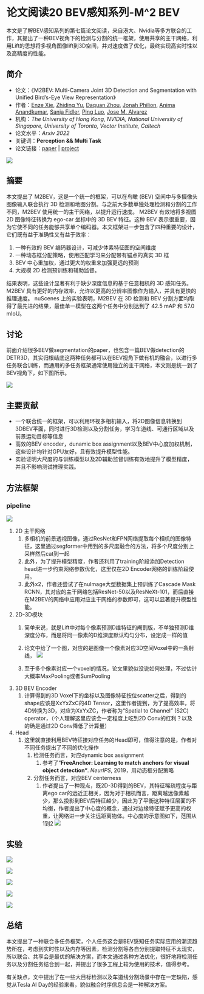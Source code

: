 # 论文阅读20 BEV感知系列-M^2 BEV



本文是了解BEV感知系列的第七篇论文阅读，来自港大、Nvidia等多方联合的工作，其提出了一种BEV视角下的检测与分割的统一框架，使用共享的主干网络，利用Lift的思想将多视角图像lift到3D空间，并对速度做了优化，最终实现高实时性以及高精度的性能。

<!--more-->


## 简介

-   论文：《M2BEV: Multi-Camera Joint 3D Detection and Segmentation with Unified Bird’s-Eye View Representation》
-   作者：[Enze Xie](https://xieenze.github.io/), [Zhiding Yu](https://chrisding.github.io/), [Daquan Zhou](https://scholar.google.com/citations?user=DdCAbWwAAAAJ&hl=en), [Jonah Philion](https://www.cs.toronto.edu/~jphilion/), [Anima Anandkumar](http://tensorlab.cms.caltech.edu/users/anima/), [Sanja Fidler](https://www.cs.utoronto.ca/~fidler/), [Ping Luo](http://luoping.me/), [Jose M. Alvarez](https://alvarezlopezjosem.github.io/)
-   机构：_The University of Hong Kong, NVIDIA, National University of Singapore, University of Toronto, Vector Institute, Caltech_ 
-   论文水平：_Arxiv 2022_
-   关键词：**Perception && Multi Task**
-   论文链接：[paper](https://arxiv.org/abs/2204.05088) |  [project](https://xieenze.github.io/projects/m2bev/)

![](https://pictures-1309138036.cos.ap-nanjing.myqcloud.com/img/20220508233448.png)


## 摘要

本文提出了 M2BEV，这是一个统一的框架，可以在鸟瞰 (BEV) 空间中与多摄像头图像输入联合执行 3D 检测和地图分割。与之前大多数单独处理检测和分割的工作不同，M2BEV 使用统一的主干网络，以提升运行速度。 M2BEV 有效地将多视图 2D 图像特征转换为 ego-car 坐标中的 3D BEV 特征。这种 BEV 表示很重要，因为它使不同的任务能够共享单个编码器。本文框架进一步包含了四种重要的设计，它们既有益于准确性又有益于效率：

1. 一种有效的 BEV 编码器设计，可减少体素特征图的空间维度
2. 一种动态框分配策略，使用匹配学习来分配带有锚点的真实 3D 框 
3. BEV 中心重加权，通过更大的权重来加强更远的预测
4. 大规模 2D 检测预训练和辅助监督。

结果表明，这些设计显著有利于缺少深度信息的基于任意相机的 3D 感知任务。 M2BEV 具有更好的内存效率，允许以更高的分辨率图像作为输入，并具有更快的推理速度。 nuScenes 上的实验表明，M2BEV 在 3D 检测和 BEV 分割方面均取得了最先进的结果，最佳单一模型在这两个任务中分别达到了 42.5 mAP 和 57.0 mIoU。

## 讨论

前面介绍很多BEV做segmentation的paper，也包含一篇BEV做detection的DETR3D，其实归根结底这两种任务都可以在BEV视角下做有机的融合，以进行多任务联合训练，而通用的多任务框架通常使用独立的主干网络，本文则是统一到了BEV视角下，如下图所示。

![](https://pictures-1309138036.cos.ap-nanjing.myqcloud.com/img/20220508233506.png)


## 主要贡献

- 一个联合统一的框架，可以利用环视多相机输入，将2D图像信息转换到3DBEV平面，同时进行3D检测以及分割任务，学习车道线、可通行区域以及前景运动目标等信息
- 高效的BEV encoder，dunamic box assignment以及BEV中心度加权机制，这些设计均针对GPU友好，且有效提升模型性能。
- 实验证明大尺度的与训练模型以及2D辅助监督训练有效地提升了模型精度，并且不影响测试推理实践。

## 方法框架

### pipeline

![](https://pictures-1309138036.cos.ap-nanjing.myqcloud.com/img/20220508233643.png)

1. 2D 主干网络
	1. 多相机的前景透视图像，通过ResNet和FPN网络提取每个相机的图像特征，这里通过segformer中用到的多尺度融合的方法，将多个尺度分别上采样然后cat到一起
	2. 此外，为了提升模型精度，作者还利用了training阶段添加Detection head进一步约束网络参数优化，这里仅在2D Encoder网络的训练阶段使用。
	3. 此外x2，作者还尝试了在nuImage大型数据集上预训练了Cascade Mask RCNN，其对应的主干网络包括ResNet-50以及ResNeXt-101，而后直接在M2BEV的网络中应用对应主干网络的参数即可，这可以显著提升模型性能。
2. 2D-3D模块
	1. 简单来说，就是Lift中对每个像素预测D维特征的阉割版，不单独预测D维深度分布，而是将同一像素的D维深度默认均匀分布，设定成一样的值
	2. 论文中给了一个图，对应的是图像一个像素对应3D空间Voxel中的一条射线，
		![](https://pictures-1309138036.cos.ap-nanjing.myqcloud.com/img/20220509000007.png)

	3. 至于多个像素对应一个voxel的情况，论文里貌似没说如何处理，不过估计大概率MaxPooling或者SumPooling
1. 3D BEV Encoder
	1. 计算得到的3D Voxel下的坐标以及图像特征按位scatter之后，得到的shape应该是XxYxZxC的4D Tensor，这里作者提到，为了提高效率，将4D转换为3D，对应为XxYxZC，作者称为“Spatial to Channel” (S2C) operator，（个人理解这里应该会一定程度上吃到2D Conv的红利？以及的确是通过2D Conv降低了计算量）
2. Head
	1. 这里就直接利用BEV特征接对应任务的Head即可，值得注意的是，作者对不同任务提出了不同的优化操作
		1. 检测任务而言，对应dynamic box assignment
			1. 参考了“**FreeAnchor: Learning to match** **anchors for visual object detection“**. _NeurIPS_, 2019，用动态框分配策略
		2. 分割任务而言，对应BEV centerness
			1. 作者提出了一种观点，既2D-3D得到的BEV，其特征稀疏程度与距离ego car的远近正相关，因为对于相机而言，距离越远像素越少，那么投影到BEV后特征越少，因此为了平衡这种特征层面的不均衡，作者提出了中心度的概念，通过对边缘特征赋予更高的权重，让网络进一步关注远距离物体。中心度的示意图如下，范围从1到2
				![](https://pictures-1309138036.cos.ap-nanjing.myqcloud.com/img/20220508235920.png)


			   

## 实验

![](https://pictures-1309138036.cos.ap-nanjing.myqcloud.com/img/20220509000225.png)

![](https://pictures-1309138036.cos.ap-nanjing.myqcloud.com/img/20220509000251.png)

![](https://pictures-1309138036.cos.ap-nanjing.myqcloud.com/img/20220509000259.png)

![](https://pictures-1309138036.cos.ap-nanjing.myqcloud.com/img/20220509000307.png)

![](https://pictures-1309138036.cos.ap-nanjing.myqcloud.com/img/20220509000326.png)


## 总结

本文提出了一种联合多任务框架，个人任务这会是BEV感知任务实际应用的潮流趋势所在，考虑到实时性以及内存等因素，检测分割等各自分别提取特征不太现实，所以联合、共享会是最优的解决方案，而本文通过各种方法优化，很好地将检测任务以及分割任务结合到一起，并提出了很多工程上较为使用的技术，值得参考。

有关缺点，文中提出了在一些大目标检测以及车道线分割场景中存在一定缺陷，感觉从Tesla AI Day的经验来看，貌似融合时序信息会是一种解决方案。
